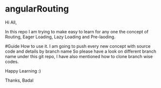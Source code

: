 # angularRouting

Hi All,

In this repo I am trying to make easy to learn for any one the concept of Routing, Eager Loading, Lazy Loading and Pre-laoding. 

#Guide How to use it. I am going to push every new concept with source code and details by branch name 
So please have a look on different branch name under this git repo, I have also mentioned how to clone branch wise codes.

Happy Learning :)

Thanks,
Badal


